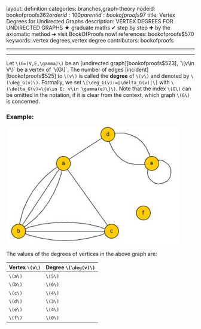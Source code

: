 layout: definition
categories: branches,graph-theory
nodeid: bookofproofs$362
orderid: 100
parentid: bookofproofs$97
title: Vertex Degrees for Undirected Graphs
description: VERTEX DEGREES FOR UNDIRECTED GRAPHS ★ graduate maths ✔ step by step ✚ by the axiomatic method ➜ visit BookOfProofs now!
references: bookofproofs$570
keywords: vertex degrees,vertex degree
contributors: bookofproofs


---


---

Let `\(G=(V,E,\gamma)\)` be an [undirected graph][bookofproofs$523], `\(v\in V\)` be a vertex of `\(G\)`. The number of edges [incident][bookofproofs$525] to `\(v\)` is called the **degree** of `\(v\)` and denoted by `\(\deg_G(v)\)`. Formally, we set 
`\[\deg_G(v):=|\delta_G(v)|\]`
with `\(\delta_G(v)=\{e\in E: v\in \gamma(e)\}\)`. Note that the index `\(G\)` can be omitted in the notation, if it is clear from the context, which graph `\(G\)` is concerned.

### Example:


![graphs6](https://github.com/bookofproofs/bookofproofs.github.io/blob/main/_sources/_assets/images/examples/graphs6.jpg?raw=true)


The values of the degrees of vertices in the above graph are:

Vertex `\(v\)`  | Degree `\(\deg(v)\)`
:------------- |:-------------
 `\(a\)`| `\(5\)`
 `\(b\)`| `\(6\)`
 `\(c\)`| `\(4\)`
 `\(d\)`| `\(3\)`
 `\(e\)`| `\(4\)`
 `\(f\)`| `\(0\)`
